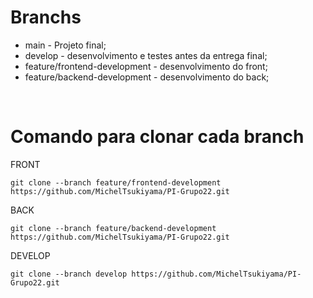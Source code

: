 # Branchs

- main - Projeto final;
- develop - desenvolvimento e testes antes da entrega final;
- feature/frontend-development - desenvolvimento do front;
- feature/backend-development - desenvolvimento do back;

<br>

# Comando para clonar cada branch

FRONT

    git clone --branch feature/frontend-development https://github.com/MichelTsukiyama/PI-Grupo22.git

BACK

    git clone --branch feature/backend-development https://github.com/MichelTsukiyama/PI-Grupo22.git

DEVELOP

    git clone --branch develop https://github.com/MichelTsukiyama/PI-Grupo22.git